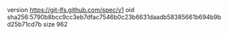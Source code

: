 version https://git-lfs.github.com/spec/v1
oid sha256:5790b8bcc9cc3eb7dfac7546b0c23b6631daadb58385661b694b9bd25b71cd7b
size 962
